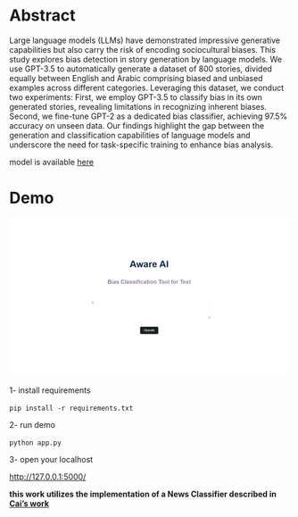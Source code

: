 # Abstract
Large language models (LLMs) have demonstrated impressive generative capabilities but also carry the risk of encoding sociocultural biases. This study explores bias
detection in story generation by language models. We use GPT-3.5 to automatically
generate a dataset of 800 stories, divided equally between English and Arabic
comprising biased and unbiased examples across different categories. Leveraging
this dataset, we conduct two experiments: First, we employ GPT-3.5 to classify
bias in its own generated stories, revealing limitations in recognizing inherent
biases. Second, we fine-tune GPT-2 as a dedicated bias classifier, achieving 97.5%
accuracy on unseen data. Our findings highlight the gap between the generation
and classification capabilities of language models and underscore the need for
task-specific training to enhance bias analysis.


model is available [here](https://drive.google.com/file/d/1_tQ9OfXYbA6GntG0StiEs0DzVocsvc7j/view)
# Demo

![alt text](https://github.com/ReemAlsharabi/BiasDetectorLLM/blob/main/job%20ad.gif)

1- install requirements

`pip install -r requirements.txt`

2- run demo

`python app.py`

3- open your localhost 

http://127.0.0.1:5000/



**this work utilizes the implementation of a News Classifier described in [Cai’s work](https://github.com/haocai1992/GPT2-News-Classifier)**
